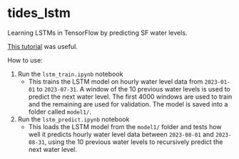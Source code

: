 # tides_lstm
Learning LSTMs in TensorFlow by predicting SF water levels.

[This tutorial](https://www.youtube.com/watch?v=c0k-YLQGKjY) was useful.

How to use:
1. Run the `lstm_train.ipynb` notebook  
    * This trains the LSTM model on hourly water level data from `2023-01-01` to `2023-07-31`. A window of the 10 previous water levels is used to predict the next water level. The first 4000 windows are used to train and the remaining are used for validation. The model is saved into a folder called `model1/`.
2. Run the `lstm_predict.ipynb` notebook
    * This loads the LSTM model from the `model1/` folder and tests how well it predicts hourly water level data between `2023-08-01` and `2023-08-31`, using the 10 previous water levels to recursively predict the next water level.  
